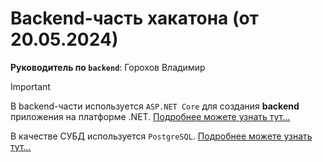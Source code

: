 # Backend-часть хакатона (от 20.05.2024)

**Руководитель по `backend`**: Горохов Владимир

> [!IMPORTANT]
> В backend-части используется `ASP.NET Core` для создания **backend** приложения на платформе .NET. [Подробнее можете узнать тут...](https://metanit.com/sharp/aspnet6/1.1.php)
>
> В качестве СУБД используется `PostgreSQL`. [Подробнее можете узнать тут...](https://metanit.com/sharp/entityframeworkcore/7.1.php)